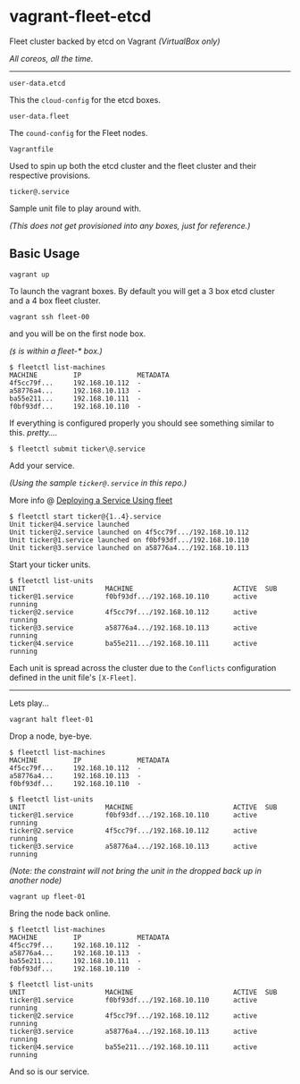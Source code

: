# vagrant-fleet-etcd

Fleet cluster backed by etcd on Vagrant *(VirtualBox only)*

*All coreos, all the time.*


---

    user-data.etcd

This the `cloud-config` for the etcd boxes.

    user-data.fleet

The `cound-config` for the Fleet nodes.

    Vagrantfile

Used to spin up both the etcd cluster and the fleet cluster and their respective
provisions.

    ticker@.service

Sample unit file to play around with.

*(This does not get provisioned into any boxes, just for reference.)*


## Basic Usage

    vagrant up

To launch the vagrant boxes. By default you will get a 3 box etcd cluster and a
4 box fleet cluster.


    vagrant ssh fleet-00

and you will be on the first node box.

_(`$` is within a fleet-* box.)_


    $ fleetctl list-machines
    MACHINE         IP              METADATA
    4f5cc79f...     192.168.10.112  -
    a58776a4...     192.168.10.113  -
    ba55e211...     192.168.10.111  -
    f0bf93df...     192.168.10.110  -

If everything is configured properly you should see something similar to this. 
*pretty....*


    $ fleetctl submit ticker\@.service

Add your service.

*(Using the sample `ticker@.service` in this repo.)*

More info @ [Deploying a Service Using fleet][0]

  [0]: https://github.com/coreos/fleet/blob/master/Documentation/examples/example-deployment.md#service-files


    $ fleetctl start ticker@{1..4}.service
    Unit ticker@4.service launched
    Unit ticker@2.service launched on 4f5cc79f.../192.168.10.112
    Unit ticker@1.service launched on f0bf93df.../192.168.10.110
    Unit ticker@3.service launched on a58776a4.../192.168.10.113

Start your ticker units.


    $ fleetctl list-units
    UNIT                    MACHINE                         ACTIVE  SUB
    ticker@1.service        f0bf93df.../192.168.10.110      active  running
    ticker@2.service        4f5cc79f.../192.168.10.112      active  running
    ticker@3.service        a58776a4.../192.168.10.113      active  running
    ticker@4.service        ba55e211.../192.168.10.111      active  running

Each unit is spread across the cluster due to the `Conflicts` configuration 
defined in the unit file's `[X-Fleet]`.

---

Lets play...

    vagrant halt fleet-01

Drop a node, bye-bye.


    $ fleetctl list-machines
    MACHINE         IP              METADATA
    4f5cc79f...     192.168.10.112  -
    a58776a4...     192.168.10.113  -
    f0bf93df...     192.168.10.110  -

    $ fleetctl list-units
    UNIT                    MACHINE                         ACTIVE  SUB
    ticker@1.service        f0bf93df.../192.168.10.110      active  running
    ticker@2.service        4f5cc79f.../192.168.10.112      active  running
    ticker@3.service        a58776a4.../192.168.10.113      active  running

*(Note: the constraint will not bring the unit in the dropped back up in 
another node)*


    vagrant up fleet-01

Bring the node back online.


    $ fleetctl list-machines
    MACHINE         IP              METADATA
    4f5cc79f...     192.168.10.112  -
    a58776a4...     192.168.10.113  -
    ba55e211...     192.168.10.111  -
    f0bf93df...     192.168.10.110  -

    $ fleetctl list-units
    UNIT                    MACHINE                         ACTIVE  SUB
    ticker@1.service        f0bf93df.../192.168.10.110      active  running
    ticker@2.service        4f5cc79f.../192.168.10.112      active  running
    ticker@3.service        a58776a4.../192.168.10.113      active  running
    ticker@4.service        ba55e211.../192.168.10.111      active  running

And so is our service.

